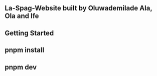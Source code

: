 ## La-Spag-Website built by Oluwademilade Ala, Ola and Ife

## Getting Started

## pnpm install

## pnpm dev

